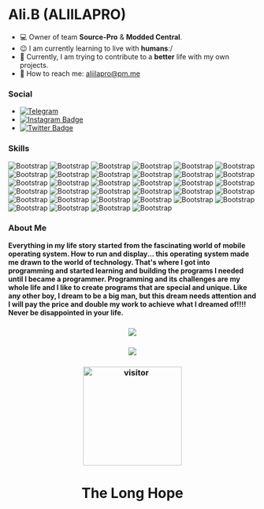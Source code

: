 # Ali.B (ALIILAPRO)

- 💻 Owner of team **Source-Pro** & **Modded Central**.
- 😉 I am currently learning to live with **humans**:/
- 🌱 Currently, I am trying to contribute to a **better** life with my own projects.
- 📧 How to reach me: aliilapro@pm.me

### Social

- [![Telegram](https://img.shields.io/badge/-Telegram-blue?style=flat&logo=Telegram&logoColor=white)](https://t.me/aliilapro)
- [![Instagram Badge](https://img.shields.io/badge/-Instagram-purple?logo=instagram&logoColor=white&link=https://www.instagram.com/mr.aliilapro)](https://www.instagram.com/mr.aliilapro)
- [![Twitter Badge](https://img.shields.io/badge/-Twitter-1da1f2?labelColor=1da1f2&logo=twitter&logoColor=white&link=https://twitter.com/aliilapro)](https://twitter.com/aliilapro)

### Skills

![Bootstrap](https://img.shields.io/badge/-Ubuntu-05122A?style=flat-square&logo=ubuntu&color=353535) ![Bootstrap](https://img.shields.io/badge/-GitHub-05122A?style=flat-square&logo=github&color=353535) ![Bootstrap](https://img.shields.io/badge/-Python-05122A?style=flat-square&logo=Python&color=353535) ![Bootstrap](https://img.shields.io/badge/-Docker-05122A?style=flat-square&logo=Docker&color=353535) ![Bootstrap](https://img.shields.io/badge/-PyTorch-05122A?style=flat-square&logo=PyTorch&color=353535) ![Bootstrap](https://img.shields.io/badge/-MongoDB-05122A?style=flat-square&logo=MongoDB&color=353535) ![Bootstrap](https://img.shields.io/badge/-MySQL-05122A?style=flat-square&logo=MySQL&color=353535) ![Bootstrap](https://img.shields.io/badge/-PostgreSQL-05122A?style=flat-square&logo=PostgreSQL&color=353535) ![Bootstrap](https://img.shields.io/badge/-Pandas-05122A?style=flat-square&logo=Pandas&color=353535) ![Bootstrap](https://img.shields.io/badge/-Numpy-05122A?style=flat-square&logo=Numpy&color=353535) ![Bootstrap](https://img.shields.io/badge/-Flask-05122A?style=flat-square&logo=Flask&color=353535) ![Bootstrap](https://img.shields.io/badge/-Django-05122A?style=flat-square&logo=Django&color=353535) ![Bootstrap](https://img.shields.io/badge/-FastAPI-05122A?style=flat-square&logo=FastAPI&color=353535) ![Bootstrap](https://img.shields.io/badge/-Visual%20Studio%20Code-05122A?style=flat-square&logo=Visual-Studio-Code&color=353535) ![Bootstrap](https://img.shields.io/badge/-Visual%20Studio-05122A?style=flat-square&logo=Visual-Studio&color=353535) ![Bootstrap](https://img.shields.io/badge/-Php-05122A?style=flat-square&logo=Php&color=353535) ![Bootstrap](https://img.shields.io/badge/-Mainflux-05122A?style=flat-square&logo=Mainflux&color=353535) ![Bootstrap](https://img.shields.io/badge/-Java-05122A?style=flat-square&logo=java&color=353535) ![Bootstrap](https://img.shields.io/badge/-Maven-05122A?style=flat-square&logo=Maven&color=353535) ![Bootstrap](https://img.shields.io/badge/-Wordpress-05122A?style=flat-square&logo=wordpress&color=353535) ![Bootstrap](https://img.shields.io/badge/-Windows_XP-05122A?style=flat-square&logo=windows-xp&color=353535) ![Bootstrap](https://img.shields.io/badge/-Windows-05122A?style=flat-square&logo=windows&color=353535) ![Bootstrap](https://img.shields.io/badge/-YouTube-05122A?style=flat-square&logo=youtube&color=353535) ![Bootstrap](https://img.shields.io/badge/-C%23-05122A?style=flat-square&logo=c-sharp&color=353535) ![Bootstrap](https://img.shields.io/badge/-HTML-05122A?style=flat-square&logo=html5&color=353535) ![Bootstrap](https://img.shields.io/badge/-CSS-05122A?style=flat-square&logo=css&color=353535) ![Bootstrap](https://img.shields.io/badge/-.NET-05122A?style=flat-square&logo=.net&color=353535) ![Bootstrap](https://img.shields.io/badge/-Kotlin-05122A?style=flat-square&logo=kotlin&color=353535) ![Bootstrap](https://img.shields.io/badge/-Shell_Script-05122A?style=flat-square&logo=gnu-bash&color=353535) ![Bootstrap](https://img.shields.io/badge/-Heroku-05122A?style=flat-square&logo=heroku&color=353535) ![Bootstrap](https://img.shields.io/badge/-Spotify_Api-05122A?style=flat-square&logo=spotify&color=353535) ![Bootstrap](https://img.shields.io/badge/-SoundCloud_Api-05122A?style=flat-square&logo=SoundCloud&color=353535) ![Bootstrap](https://img.shields.io/badge/-Git-05122A?style=flat-square&logo=git&color=353535) ![Bootstrap](https://img.shields.io/badge/-Telegram_Api-05122A?style=flat-square&logo=telegram&color=353535)

### About Me


<p align="left"><b>Everything in my life story started from the fascinating world of mobile operating system. How to run and display... this operating system made me drawn to the world of technology. That's where I got into programming and started learning and building the programs I needed until I became a programmer.
Programming and its challenges are my whole life and I like to create programs that are special and unique.
Like any other boy, I dream to be a big man, but this dream needs attention and I will pay the price and double my work to achieve what I dreamed of!!!!
  Never be disappointed in your life.</b></p>
  
<h3 align="center">
<a href="aliilapro.github.io"><img src="https://github-readme-stats.vercel.app/api?username=aliilapro&hide=prs,issues,contribs&show_icons=true&bg_color=000000&title_color=ff0000&text_color=ffffff&icon_color=ff0000&hide_border=true&count_private=true&show_icons=true&include_all_commits=true)](https://aliilapro.github.io"></a>
</h3>

<h3 align="center">
<a href="aliilapro.github.io"><img src="https://github-profile-trophy.vercel.app/?username=aliilapro&theme=matrix&no-frame=true&no-bg=false&margin-w=4)](https://aliilapro.github.io"></a>
</h3>

<h3 align="center">
  <a href="https://t.me/aliilapro"><img src="https://profile-counter.glitch.me/aliilapro/count.svg" alt="visitor" width="200"></a>
</h3>

<h1 align="center">The Long Hope</h>
